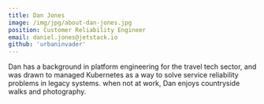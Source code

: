 ```yaml
---
title: Dan Jones
image: /img/jpg/about-dan-jones.jpg
position: Customer Reliability Engineer
email: daniel.jones@jetstack.io
github: 'urbaninvader'
---
```


Dan has a background in platform engineering for the travel tech sector, and was drawn to managed Kubernetes as a way to solve service reliability problems in legacy systems. when not at work, Dan enjoys countryside walks and photography.
